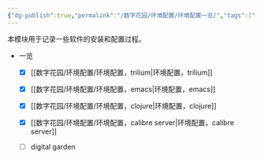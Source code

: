 ```yaml
---
{"dg-publish":true,"permalink":"/数字花园/环境配置/环境配置一览/","tags":["一览"]}
---
```



本模块用于记录一些软件的安装和配置过程。

- 一览
	- [x] [[数字花园/环境配置/环境配置，trilium\|环境配置，trilium]]
	- [x] [[数字花园/环境配置/环境配置，emacs\|环境配置，emacs]]
	- [x] [[数字花园/环境配置/环境配置，clojure\|环境配置，clojure]]
	- [x] [[数字花园/环境配置/环境配置，calibre server\|环境配置，calibre server]]
	- [ ] digital garden

